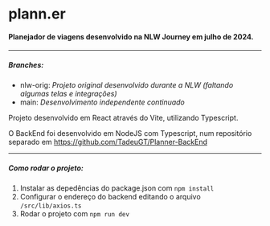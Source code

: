 # plann.er 
#### Planejador de viagens desenvolvido na NLW Journey em julho de 2024.
---
##### Branches:
- nlw-orig: *Projeto original desenvolvido durante a NLW (faltando algumas telas e integrações)*
- main: *Desenvolvimento independente continuado*

Projeto desenvolvido em React através do Vite, utilizando Typescript.

O BackEnd foi desenvolvido em NodeJS com Typescript, num repositório separado em <https://github.com/TadeuGT/Planner-BackEnd>

---
##### Como rodar o projeto:
1. Instalar as depedências do package.json com `npm install`
2. Configurar o endereço do backend editando o arquivo `/src/lib/axios.ts`
3. Rodar o projeto com `npm run dev`
